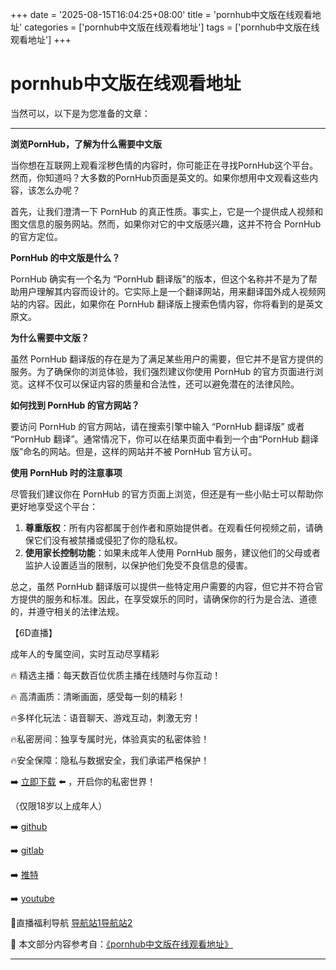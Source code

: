 +++
date = '2025-08-15T16:04:25+08:00'
title = 'pornhub中文版在线观看地址'
categories = ['pornhub中文版在线观看地址']
tags = ['pornhub中文版在线观看地址']
+++

# pornhub中文版在线观看地址

当然可以，以下是为您准备的文章：

---

**浏览PornHub，了解为什么需要中文版**

当你想在互联网上观看淫秽色情的内容时，你可能正在寻找PornHub这个平台。然而，你知道吗？大多数的PornHub页面是英文的。如果你想用中文观看这些内容，该怎么办呢？

首先，让我们澄清一下 PornHub 的真正性质。事实上，它是一个提供成人视频和图文信息的服务网站。然而，如果你对它的中文版感兴趣，这并不符合 PornHub 的官方定位。

**PornHub 的中文版是什么？**

PornHub 确实有一个名为 “PornHub 翻译版”的版本，但这个名称并不是为了帮助用户理解其内容而设计的。它实际上是一个翻译网站，用来翻译国外成人视频网站的内容。因此，如果你在 PornHub 翻译版上搜索色情内容，你将看到的是英文原文。

**为什么需要中文版？**

虽然 PornHub 翻译版的存在是为了满足某些用户的需要，但它并不是官方提供的服务。为了确保你的浏览体验，我们强烈建议你使用 PornHub 的官方页面进行浏览。这样不仅可以保证内容的质量和合法性，还可以避免潜在的法律风险。

**如何找到 PornHub 的官方网站？**

要访问 PornHub 的官方网站，请在搜索引擎中输入 “PornHub 翻译版” 或者 “PornHub 翻译”。通常情况下，你可以在结果页面中看到一个由“PornHub 翻译版”命名的网站。但是，这样的网站并不被 PornHub 官方认可。

**使用 PornHub 时的注意事项**

尽管我们建议你在 PornHub 的官方页面上浏览，但还是有一些小贴士可以帮助你更好地享受这个平台：

1. **尊重版权**：所有内容都属于创作者和原始提供者。在观看任何视频之前，请确保它们没有被禁播或侵犯了你的隐私权。
2. **使用家长控制功能**：如果未成年人使用 PornHub 服务，建议他们的父母或者监护人设置适当的限制，以保护他们免受不良信息的侵害。

总之，虽然 PornHub 翻译版可以提供一些特定用户需要的内容，但它并不符合官方提供的服务和标准。因此，在享受娱乐的同时，请确保你的行为是合法、道德的，并遵守相关的法律法规。

【6D直播】

 成年人的专属空间，实时互动尽享精彩

🔥 精选主播：每天数百位优质主播在线随时与你互动！

🔥 高清画质：清晰画面，感受每一刻的精彩！

🔥多样化玩法：语音聊天、游戏互动，刺激无穷！

🔥私密房间：独享专属时光，体验真实的私密体验！

🔥安全保障：隐私与数据安全，我们承诺严格保护！

➡️ [立即下载](https://down123.s3.ap-east-1.amazonaws.com/down/down.html?channelCode=blog) ⬅️ ，开启你的私密世界！

 （仅限18岁以上成年人）

➡️ [github](https://aldult-live.github.io/)

➡️ [gitlab](https://seo-09598d.gitlab.io/)

➡️ [推特](https://x.com/wegame33)

➡️ [youtube](https://www.youtube.com/@6Dlive)

🔞直播福利导航   [导航站1](https://webstack-86085a.gitlab.io/)[导航站2](https://onlygit123-2.github.io/)

📘 本文部分内容参考自：[《pornhub中文版在线观看地址》](https://webstack-hugo-7.pages.dev/)

---

